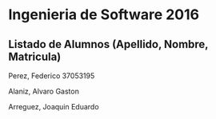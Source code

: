 # Ingenieria de Software 2016

## Listado de Alumnos (Apellido, Nombre, Matricula)

Perez, Federico 37053195

Alaniz, Alvaro Gaston

Arreguez, Joaquin Eduardo

